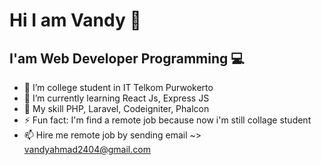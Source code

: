 # Hi I am Vandy 👋
## I'am Web Developer Programming 💻 


- 🔭 I’m college student in IT Telkom Purwokerto
- 🌱 I’m currently learning React Js, Express JS
- 💬 My skill PHP, Laravel, Codeigniter, Phalcon
- ⚡ Fun fact: I'm find a remote job because now i'm still collage student
- 📫 Hire me remote job by sending email ~> vandyahmad2404@gmail.com
<!--
**vandyahmad24/vandyahmad24** is a ✨ _special_ ✨ repository because its `README.md` (this file) appears on your GitHub profile.

Here are some ideas to get you started:

🔭 I’m college student in IT Telkom Purwokerto
🌱 I’m currently learning React Js, Express JS
- 👯 I’m looking to collaborate on ...
- 🤔 I’m looking for help with ...
💬 PHP, Laravel, Java
- 📫 How to reach me: ...
- 😄 Pronouns: ...
⚡ Fun fact: I'm find a remote job because now i'm still collage student
📫 Hire me remote job by sending email ~> vandyahmad2404@gmail.com
-->
